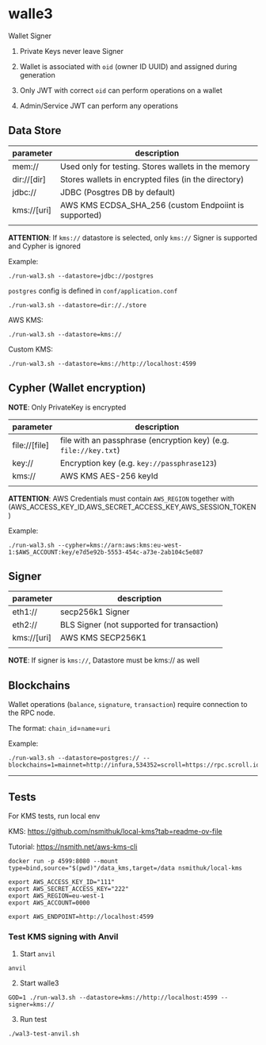 # walle3

Wallet Signer

1. Private Keys never leave Signer

2. Wallet is associated with `oid` (owner ID UUID) and assigned during generation

3. Only JWT with correct `oid` can perform operations on a wallet

4. Admin/Service JWT can perform any operations

## Data Store

| parameter | description |
|-------------|--------------|
| mem://    |  Used only for testing. Stores wallets in the memory              |
| dir://[dir]    | Stores wallets in encrypted files (in the directory) |
| jdbc:// | JDBC (Posgtres DB by default) |
| kms://[uri] | AWS KMS ECDSA_SHA_256 (custom Endpoiint  is supported)|
|     | 

__ATTENTION__: If `kms://` datastore is selected, only `kms://` Signer is supported and Cypher is ignored

Example:

```
./run-wal3.sh --datastore=jdbc://postgres
```

`postgres` config is defined in `conf/application.conf`

```
./run-wal3.sh --datastore=dir://./store
```

AWS KMS:
```
./run-wal3.sh --datastore=kms://
```

Custom KMS:
```
./run-wal3.sh --datastore=kms://http://localhost:4599
```


## Cypher (Wallet encryption)

__NOTE__: Only PrivateKey is encrypted

| parameter | description |
|-------------|--------------|
| file://[file]    |  file with an passphrase (encryption key) (e.g. `file://key.txt`) |
| key://<key>    | Encryption key (e.g. `key://passphrase123`) |
| kms://<arn> | AWS KMS AES-256 keyId |
|     | 

__ATTENTION__: AWS Credentials must contain `AWS_REGION` together with (AWS_ACCESS_KEY_ID,AWS_SECRET_ACCESS_KEY,AWS_SESSION_TOKEN)

Example:

```
./run-wal3.sh --cypher=kms://arn:aws:kms:eu-west-1:$AWS_ACCOUNT:key/e7d5e92b-5553-454c-a73e-2ab104c5e087
```

## Signer

| parameter | description |
|-------------|--------------|
| eth1://    |  secp256k1 Signer             |
| eth2://    | BLS Signer (not supported for transaction) |
| kms://[uri]| AWS KMS SECP256K1 |
|     | 

__NOTE__: If signer is `kms://`, Datastore must be kms:// as well


## Blockchains

Wallet operations (`balance`, `signature`, `transaction`) require connection to the RPC node.

The format: `chain_id`=`name`=`uri`

Example:

```
./run-wal3.sh --datastore=postgres:// --blockchains=1=mainnet=http://infura,534352=scroll=https://rpc.scroll.io
```

---

## Tests

For KMS tests, run local env

KMS: https://github.com/nsmithuk/local-kms?tab=readme-ov-file

Tutorial: https://nsmith.net/aws-kms-cli


```
docker run -p 4599:8080 --mount type=bind,source="$(pwd)"/data_kms,target=/data nsmithuk/local-kms

export AWS_ACCESS_KEY_ID="111"
export AWS_SECRET_ACCESS_KEY="222"
export AWS_REGION=eu-west-1
export AWS_ACCOUNT=0000

export AWS_ENDPOINT=http://localhost:4599
```

### Test KMS signing with Anvil 

1. Start `anvil`

```
anvil
```

2. Start walle3

```
GOD=1 ./run-wal3.sh --datastore=kms://http://localhost:4599 --signer=kms://
```

3. Run test

```
./wal3-test-anvil.sh
```

